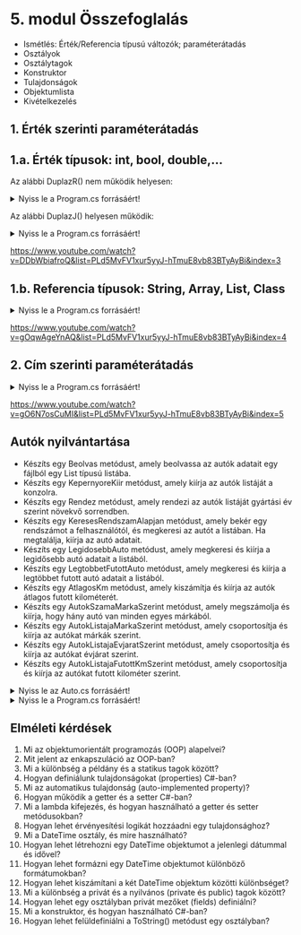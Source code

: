 # 5. modul Összefoglalás

- Ismétlés: Érték/Referencia típusú változók; paraméterátadás
- Osztályok
- Osztálytagok
- Konstruktor
- Tulajdonságok
- Objektumlista
- Kivételkezelés

## 1. Érték szerinti paraméterátadás

## 1.a. Érték típusok: int, bool, double,...

Az alábbi DuplazR() nem működik helyesen:
<details>
<summary>Nyiss le a Program.cs forrásáért!</summary>

### `Program.cs` példa:
```c#
        static void Main(string[] args){
            //Érték típusok: int, bool, double
            int a = 100;
            int b = 200;
            int c = 300;

            b = a;
            c = 50;

            DuplazR(a);
        }
        
        static void DuplazR(int szam){
            szam = szam * 2;
        }

```
</details>

Az alábbi DuplazJ() helyesen működik:
<details>
<summary>Nyiss le a Program.cs forrásáért!</summary>

### `Program.cs` példa:
```c#
        static void Main(string[] args){
            //Érték típusok: int, bool, double
            int a = 100;
            int b = 200;
            int c = 300;

            b = a;
            c = 50;

            DuplazJ(a);
        }
        
        static int DuplazJ(int szam){
            szam = szam * 2;
            return szam;
        }

```
</details>

https://www.youtube.com/watch?v=DDbWbiafroQ&list=PLd5MvFV1xur5yyJ-hTmuE8vb83BTyAyBi&index=3

## 1.b. Referencia típusok: String, Array, List, Class

<details>
<summary>Nyiss le a Program.cs forrásáért!</summary>

### `Program.cs` példa:
```c#
        static void Main(string[] args){
            //Referencia típusok: String, Array, List, Class
            int[] t1 = new int[2];
            t1[0] = 100;
            t1[1] = 200;

            int[] t2 = new int[2];
            t2[0] = t1[0]; //érték típusok közötti másolás
            t2[1] = t1[1];

            int[] t3 = t1; //referencia típusokközötti masolás elsődleges dobozok közötti értékadás, tehát címet másol

            t3[0] = 500; //t1[0] = 500;
            
            Atir(t1);  
        }
        static void Atir(int[] szamok) {
            szamok[0] = 1000;
            szamok[1] = 2000;
        }
```
</details>

https://www.youtube.com/watch?v=gOqwAgeYnAQ&list=PLd5MvFV1xur5yyJ-hTmuE8vb83BTyAyBi&index=4

## 2. Cím szerinti paraméterátadás

<details>
<summary>Nyiss le a Program.cs forrásáért!</summary>

### `Program.cs` példa:
```c#
        static void Main(string[] args){
            //Cím szerinti paraméterátadás
            int a = 100;
            int[] t1 = new int[2];
            t1[0] = 100;
            t1[1] = 200;
            
            DuplazC(ref a);
            
            AtirC(ref t1);

            int d;
            BetoltC(ref d); //ez a sor hibát ad
            BetoltO(out d);
        }
        static void DuplazC(ref int szam) {
            szam = szam * 2;
        }
        static void AtirC(ref int[] szamok){
            szamok[0] = 4000;
            szamok[1] = 8000;
        }

        static void BetoltC(ref int szam){
            szam = 2;
        }
        static void BetoltO(out int szam) {
            szam = 2;
        }

```
</details>

https://www.youtube.com/watch?v=gO6N7osCuMI&list=PLd5MvFV1xur5yyJ-hTmuE8vb83BTyAyBi&index=5


## Autók nyilvántartása
- Készíts egy Beolvas metódust, amely beolvassa az autók adatait egy fájlból egy List<Auto> típusú listába.
- Készíts egy KepernyoreKiir metódust, amely kiírja az autók listáját a konzolra.
- Készíts egy Rendez metódust, amely rendezi az autók listáját gyártási év szerint növekvő sorrendben.
- Készíts egy KeresesRendszamAlapjan metódust, amely bekér egy rendszámot a felhasználótól, és megkeresi az autót a listában. Ha megtalálja, kiírja az autó adatait.
- Készíts egy LegidosebbAuto metódust, amely megkeresi és kiírja a legidősebb autó adatait a listából.
- Készíts egy LegtobbetFutottAuto metódust, amely megkeresi és kiírja a legtöbbet futott autó adatait a listából.
- Készíts egy AtlagosKm metódust, amely kiszámítja és kiírja az autók átlagos futott kilométerét.
- Készíts egy AutokSzamaMarkaSzerint metódust, amely megszámolja és kiírja, hogy hány autó van minden egyes márkából.
- Készíts egy AutokListajaMarkaSzerint metódust, amely csoportosítja és kiírja az autókat márkák szerint.
- Készíts egy AutokListajaEvjaratSzerint metódust, amely csoportosítja és kiírja az autókat évjárat szerint.
- Készíts egy AutokListajaFutottKmSzerint metódust, amely csoportosítja és kiírja az autókat futott kilométer szerint.


<details>
<summary>Nyiss le az Auto.cs forrásáért!</summary>

### `Auto.cs` példa:
```c#
class Auto
    {
        string _rendszam;
        string _marka;
        string _tipus;
        int _evjarat;
        int _futottKm;

        public Auto(string rendszam, string marka, string tipus, int evjarat, int futottKm)
        {
            Rendszam = rendszam;
            Marka = marka;
            Tipus = tipus;
            Evjarat = evjarat;
            FutottKm = futottKm;
        }

        public string Rendszam { get => _rendszam; set => _rendszam = value; }
        public string Marka { get => _marka; set => _marka = value; }
        public string Tipus { get => _tipus; set => _tipus = value; }
        public int Evjarat {
            get => _evjarat;
            set
            {
                if (value>=1900 && value<=DateTime.Now.Year)
                {
                    _evjarat = value;
                }
                else
                {
                    throw new ArgumentException("Az évjárat kívül esik a megadható tartományon");
                }
            }
        }
        public int FutottKm { get => _futottKm; set => _futottKm = value; }
    }
```
</details>
<details>
<summary>Nyiss le a Program.cs forrásáért!</summary>

### `Program.cs` példa:
```c#
    class Program
    {
        static List<Auto> Beolvas()
        {
            List<Auto> a = new List<Auto>();
            try
            {
                using(StreamReader sr = new StreamReader("autok.csv" , Encoding.UTF8))
                {
                    string sor;
                    while ((sor = sr.ReadLine()) != null)
                    {
                        string[] seged = sor.Split(',');
                        a.Add(new Auto(seged[0], seged[1], seged[2], Convert.ToInt32(seged[3]), Convert.ToInt32(seged[4])));
                    }
                }
            }
            catch (Exception ex)
            {
                Console.WriteLine($"Hiba: {ex.Message}");
                Console.ReadKey();
                Environment.Exit(1);
            }
            return a;
        }
        static void Main(string[] args)
        {
            List<Auto> autok = Beolvas();

            Console.WriteLine("Nyomj egy billentyűt a kilépéshez");
            Console.ReadKey();
        }
    }
```
</details>


## Elméleti kérdések
1. Mi az objektumorientált programozás (OOP) alapelvei?
2. Mit jelent az enkapszuláció az OOP-ban?
3. Mi a különbség a példány és a statikus tagok között?
4. Hogyan definiálunk tulajdonságokat (properties) C#-ban?
5. Mi az automatikus tulajdonság (auto-implemented property)?
6. Hogyan működik a getter és a setter C#-ban?
7. Mi a lambda kifejezés, és hogyan használható a getter és setter metódusokban?
8. Hogyan lehet érvényesítési logikát hozzáadni egy tulajdonsághoz?
9. Mi a DateTime osztály, és mire használható?
10. Hogyan lehet létrehozni egy DateTime objektumot a jelenlegi dátummal és idővel?
11. Hogyan lehet formázni egy DateTime objektumot különböző formátumokban?
12. Hogyan lehet kiszámítani a két DateTime objektum közötti különbséget?
13. Mi a különbség a privát és a nyilvános (private és public) tagok között?
14. Hogyan lehet egy osztályban privát mezőket (fields) definiálni?
15. Mi a konstruktor, és hogyan használható C#-ban?
16. Hogyan lehet felüldefiniálni a ToString() metódust egy osztályban?
